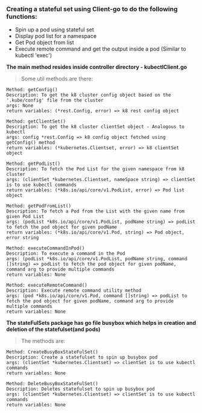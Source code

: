 ### Creating a stateful set using Client-go to do the following functions:

- Spin up a pod using stateful set
- Display pod list for a namespace
- Get Pod object from list
- Execute remote command and get the output inside a pod (Similar to kubectl 'exec')

**The main method resides inside controller directory - kubectlClient.go**

>Some util methods are there:

```
Method: getConfig()
Description: To get the k8 cluster config object based on the '.kube/config' file from the cluster   
args: None
return variables: (*rest.Config, error) => k8 rest config object 
```

```
Method: getClientSet()
Description: To get the k8 cluster clientSet object - Analogous to kubectl   
args: config *rest.Config => k8 config object fetched using getConfig() method
return variables: (*kubernetes.Clientset, error) => k8 clientSet object 
```

```
Method: getPodList()
Description: To fetch the Pod List for the given namespace from k8 cluster   
args: (clientSet *kubernetes.Clientset, nameSpace string) => clientSet is to use kubectl commands
return variables: (*k8s.io/api/core/v1.PodList, error) => Pod list object 
```

```
Method: getPodFromList()
Description: To fetch a Pod from the List with the given name from given Pod List   
args: (podList *k8s.io/api/core/v1.PodList, podName string) => podList to fetch the pod object for given podName 
return variables: (*k8s.io/api/core/v1.Pod, string) => Pod object, error string 
```

```
Method: executeCommandInPod()
Description: To execute a command in the Pod
args: (podList *k8s.io/api/core/v1.PodList, podName string, command []string) => podList to fetch the pod object for given podName, command arg to provide multiple commands
return variables: None 
```

```
Method: executeRemoteCommand()
Description: Execute remote command utility method
args: (pod *k8s.io/api/core/v1.Pod, command []string) => podList to fetch the pod object for given podName, command arg to provide multiple commands
return variables: None
```



**The stateFulSets package has go file busybox which helps in creation and deletion of the statefulset(and pods)**

>The methods are:

```
Method: CreateBusyBoxStateFulSet()
Description: Create a statefulset to spin up busybox pod
args: (clientSet *kubernetes.Clientset) => clientSet is to use kubectl commands
return variables: None 
```

```
Method: DeleteBusyBoxStateFulSet()
Description: Deletes statefulset to spin up busybox pod
args: (clientSet *kubernetes.Clientset) => clientSet is to use kubectl commands
return variables: None 
```
